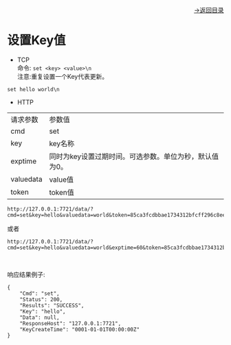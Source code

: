 [<p align="right">->返回目录</p>](../0.directory.md)

# 设置Key值
* TCP  
命令: `set <key> <value>\n`  
注意:重复设置一个Key代表更新。
~~~shell
set hello world\n
~~~

* HTTP  
<table>
    <tr>
        <td>请求参数</td>
        <td>参数值</td>
    </tr>
    <tr>
        <td>cmd</td>
        <td>set</td>
    </tr>
    <tr>
        <td>key</td>
        <td>key名称</td>
    </tr> 
    <tr>
        <td>exptime</td>
        <td>同时为key设置过期时间。可选参数。单位为秒，默认值为0。</td>
    </tr> 
    <tr>
        <td>valuedata</td>
        <td>value值</td>
    </tr>  
    <tr>
        <td>token</td>
        <td>token值</td>
    </tr> 
 
</table> 

~~~shell
http://127.0.0.1:7721/data/?cmd=set&key=hello&valuedata=world&token=85ca3fcdbbae1734312bfcff296c8eea
~~~
或者  
~~~shell
http://127.0.0.1:7721/data/?cmd=set&key=hello&valuedata=world&exptime=60&token=85ca3fcdbbae1734312bfcff296c8eea
~~~
<br>

响应结果例子:
~~~shell
{
    "Cmd": "set",
    "Status": 200,
    "Results": "SUCCESS",
    "Key": "hello",
    "Data": null,
    "ResponseHost": "127.0.0.1:7721",
    "KeyCreateTime": "0001-01-01T00:00:00Z"
}
~~~